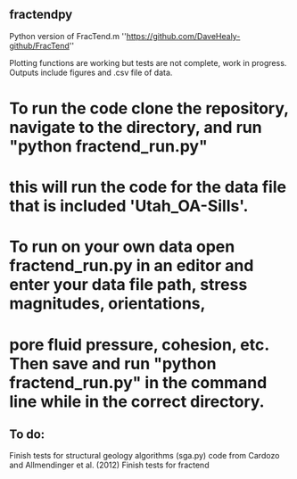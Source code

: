 ## fractendpy
Python version of FracTend.m ''https://github.com/DaveHealy-github/FracTend''

Plotting functions are working but tests are not complete, work in progress. Outputs include figures and .csv file of data.

# To run the code clone the repository, navigate to the directory, and run "python fractend_run.py" 
# this will run the code for the data file that is included 'Utah_OA-Sills'.
# To run on your own data open fractend_run.py in an editor and enter your data file path, stress magnitudes, orientations,
# pore fluid pressure, cohesion, etc. Then save and run "python fractend_run.py" in the command line while in the correct directory.

## To do: 

Finish tests for structural geology algorithms (sga.py) code from Cardozo and Allmendinger et al. (2012)
Finish tests for fractend



